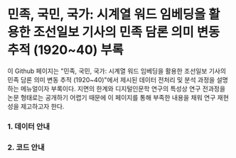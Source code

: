 # 민족, 국민, 국가: 시계열 워드 임베딩을 활용한 조선일보 기사의 민족 담론 의미 변동 추적 (1920~40) 부록

이 Github 페이지는 "민족, 국민, 국가: 시계열 워드 임베딩을 활용한 조선일보 기사의 민족 담론 의미 변동 추적 (1920~40)"에서 제시된 데이터 전처리 및 분석 과정을 설명하는 메뉴얼이자 부록이다. 지면의 한계와 디지털인문학 연구의 특성상 연구 전과정을 논문 형태로는 공개하기 어렵기 때문에 이 페이지를 통해 부족한 내용을 채워 연구 재현성을 제고하고자 한다.

### 1. 데이터 안내

### 2. 코드 안내


